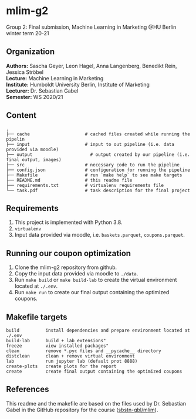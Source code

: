 # mlim-g2
Group 2: Final submission, Machine Learning in Marketing @HU Berlin winter term 20-21

## Organization
__Authors:__ Sascha Geyer, Leon Hagel, Anna Langenberg, Benedikt Rein, Jessica Ströbel <br>
__Lecture:__ Machine Learning in Marketing <br>
__Institute:__ Humboldt University Berlin, Institute of Marketing <br>
__Lecturer:__ Dr. Sebastian Gabel <br>
__Semester:__ WS 2020/21 <br>

## Content 

```
.
├── cache                     # cached files created while running the pipelin
├── input                     # input to out pipeline (i.e. data provided via moodle)
├── output						# output created by our pipeline (i.e. final output, images)
├── src                       # necessary code to run the pipeline
├── config.json               # configuration for running the pipeline
├── Makefile                  # run `make help` to see make targets
├── README.md                 # this readme file
├── requirements.txt          # virtualenv requirements file
└── task.pdf                  # task description for the final project
```


## Requirements

1. This project is implemented with Python 3.8.
1. `virtualenv`
1. Input data provided via moodle, i.e. `baskets.parquet`, `coupons.parquet`.


## Running our coupon optimization

1. Clone the mlim-g2 repository from github.
1. Copy the input data provided via moodle to `./data`.
1. Run `make build` or `make build-lab` to create the virtual environment located at `./.env`.
1. Run `make run` to create our final output containing the optimized coupons.

## Makefile targets

```
build          install dependencies and prepare environment located at ./.env
build-lab      build + lab extensions"
freeze         view installed packages"
clean          remove *.pyc files and __pycache__ directory
distclean      clean + remove virtual environment
lab            run jupyter lab (default prot 8888)
create-plots   create plots for the report
create         create final output containing the optimized coupons
```
## References

This readme and the makefile are based on the files used by Dr. Sebastian Gabel in the GitHub repository for the course ([sbstn-gbl/mlim](https://github.com/sbstn-gbl/mlim "Repository for Course Machine Learning in Marketing")).